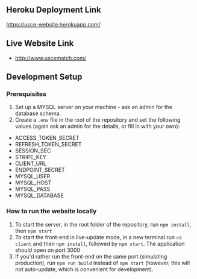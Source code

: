 ## Heroku Deployment Link 
https://usce-website.herokuapp.com/

## Live Website Link
- http://www.uscematch.com/

## Development Setup

### Prerequisites
1. Set up a MYSQL server on your machine - ask an admin for the database schema.
2. Create a `.env` file in the root of the repository and set the following values (again ask an admin for the details, or fill in with your own):
- ACCESS_TOKEN_SECRET
- REFRESH_TOKEN_SECRET
- SESSION_SEC
- STRIPE_KEY
- CLIENT_URL
- ENDPOINT_SECRET
- MYSQL_USER
- MYSQL_HOST
- MYSQL_PASS
- MYSQL_DATABASE


### How to run the website locally
1. To start the server, in the root folder of the repository, run `npm install`, then `npm start`
2. To start the front-end in live-update mode, in a new terminal run `cd client` and then `npm install`, followed by `npm start`. The application should open on port 3000
3. If you'd rather run the front-end on the same port (simulating production), run `npm run build` instead of `npm start` (however, this will not auto-update, which is convenient for development).
